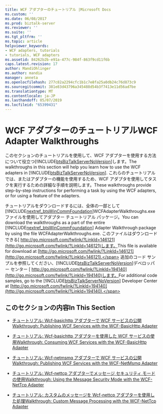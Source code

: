 ```yaml
---
title: WCF アダプターのチュートリアル |Microsoft Docs
ms.custom: ''
ms.date: 06/08/2017
ms.prod: biztalk-server
ms.reviewer: ''
ms.suite: ''
ms.tgt_pltfrm: ''
ms.topic: article
helpviewer_keywords:
- WCF adapters, tutorials
- tutorials, WCF adapters
ms.assetid: 84262b2b-e91a-477c-984f-863f9cd11f6b
caps.latest.revision: 17
author: MandiOhlinger
ms.author: mandia
manager: anneta
ms.openlocfilehash: 277c82a2294cfc1b1c7e8fa25a0db24c76d873c9
ms.sourcegitcommit: 381e83d43796a345488d54b3f7413e11d56ad7be
ms.translationtype: MT
ms.contentlocale: ja-JP
ms.lasthandoff: 05/07/2019
ms.locfileid: "65399431"
---
```

# <a name="wcf-adapter-walkthroughs"></a><span data-ttu-id="f424d-102">WCF アダプターのチュートリアル</span><span class="sxs-lookup"><span data-stu-id="f424d-102">WCF Adapter Walkthroughs</span></span>
<span data-ttu-id="f424d-103">このセクションのチュートリアルを使用して、WCF アダプターを使用する方法について役立つ[!INCLUDE[btsBizTalkServerNoVersion](../includes/btsbiztalkservernoversion-md.md)]します。</span><span class="sxs-lookup"><span data-stu-id="f424d-103">The walkthroughs in this section will help you learn how to use the WCF adapters in  [!INCLUDE[btsBizTalkServerNoVersion](../includes/btsbiztalkservernoversion-md.md)].</span></span> <span data-ttu-id="f424d-104">これらのチュートリアルでは、またはアダプターの機能を使用するため、WCF アダプタを使用してタスクを実行するための詳細な手順を説明します。</span><span class="sxs-lookup"><span data-stu-id="f424d-104">These walkthroughs provide step-by-step instructions for performing a task by using the WCF adapters, or for using a feature of the adapters.</span></span>  
  
 <span data-ttu-id="f424d-105">チュートリアルをダウンロードするには、全体の一部として[!INCLUDE[nextref_btsWinCommFoundation](../includes/nextref-btswincommfoundation-md.md)]WCFAdapterWalkthroughs.exe ファイルを使用してアダプター チュートリアル パッケージ。</span><span class="sxs-lookup"><span data-stu-id="f424d-105">You can download the walkthroughs as a part of the entire [!INCLUDE[nextref_btsWinCommFoundation](../includes/nextref-btswincommfoundation-md.md)] Adapter Walkthrough package by using the file WCFAdapterWalkthroughs.exe.</span></span>  <span data-ttu-id="f424d-106">このファイルはダウンロードできる[ http://go.microsoft.com/fwlink/?LinkId=146121](http://go.microsoft.com/fwlink/?LinkId=146121)します。</span><span class="sxs-lookup"><span data-stu-id="f424d-106">This file is available for download at [http://go.microsoft.com/fwlink/?LinkId=146121](http://go.microsoft.com/fwlink/?LinkId=146121).</span></span> <span data-ttu-id="f424d-107">追加のコード サンプルを参照してください、[!INCLUDE[btsBizTalkServerNoVersion](../includes/btsbiztalkservernoversion-md.md)]デベロッパー センター [ http://go.microsoft.com/fwlink/?LinkId=194140](http://go.microsoft.com/fwlink/?LinkId=194140)します。</span><span class="sxs-lookup"><span data-stu-id="f424d-107">For additional code samples, go to the [!INCLUDE[btsBizTalkServerNoVersion](../includes/btsbiztalkservernoversion-md.md)] Developer Center at [http://go.microsoft.com/fwlink/?LinkId=194140](http://go.microsoft.com/fwlink/?LinkId=194140).</span></span>  
  
## <a name="in-this-section"></a><span data-ttu-id="f424d-108">このセクションの内容</span><span class="sxs-lookup"><span data-stu-id="f424d-108">In This Section</span></span>  
  
-   [<span data-ttu-id="f424d-109">チュートリアル: Wcf-basichttp アダプターで WCF サービスの公開</span><span class="sxs-lookup"><span data-stu-id="f424d-109">Walkthrough: Publishing WCF Services with the WCF-BasicHttp Adapter</span></span>](../core/walkthrough-publishing-wcf-services-with-the-wcf-basichttp-adapter.md)  
  
-   [<span data-ttu-id="f424d-110">チュートリアル: Wcf-basichttp アダプターを使用した WCF サービスの使用</span><span class="sxs-lookup"><span data-stu-id="f424d-110">Walkthrough: Consuming WCF Services with the WCF-BasicHttp Adapter</span></span>](../core/walkthrough-consuming-wcf-services-with-the-wcf-basichttp-adapter.md)  
  
-   [<span data-ttu-id="f424d-111">チュートリアル: Wcf-netmsmq アダプターで WCF サービスの公開</span><span class="sxs-lookup"><span data-stu-id="f424d-111">Walkthrough: Publishing WCF Services with the WCF-NetMsmq Adapter</span></span>](../core/walkthrough-publishing-wcf-services-with-the-wcf-netmsmq-adapter.md)  
  
-   [<span data-ttu-id="f424d-112">チュートリアル: Wcf-nettcp アダプターでメッセージ セキュリティ モードの使用</span><span class="sxs-lookup"><span data-stu-id="f424d-112">Walkthrough: Using the Message Security Mode with the WCF-NetTcp Adapter</span></span>](../core/walkthrough-using-the-message-security-mode-with-the-wcf-nettcp-adapter.md)  
  
-   [<span data-ttu-id="f424d-113">チュートリアル: カスタムのメッセージを Wcf-nettcp アダプターを使用した処理</span><span class="sxs-lookup"><span data-stu-id="f424d-113">Walkthrough: Custom Message Processing with the WCF-NetTcp Adapter</span></span>](../core/walkthrough-custom-message-processing-with-the-wcf-nettcp-adapter.md)